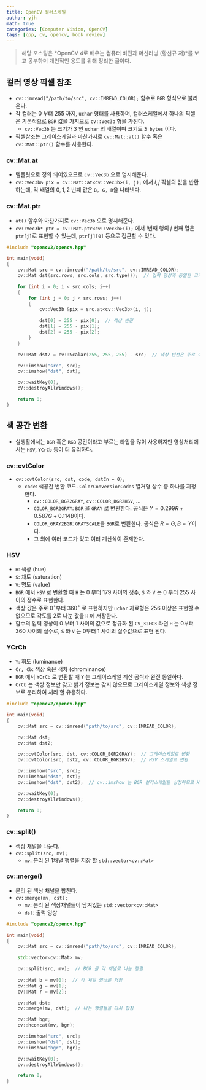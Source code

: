 ```yaml
---
title: OpenCV 컬러스케일
author: yjh
math: true
categories: [Computer Vision, OpenCV]
tags: [cpp, cv, opencv, book review]
---
```


> 해당 포스팅은 *OpenCV 4로 배우는 컴퓨터 비전과 머신러닝 (황선규 저)*를 보고 공부하며 개인적인 용도를 위해 정리한 글이다.

## 컬러 영상 픽셀 참조

- `cv::imread("/path/to/src", cv::IMREAD_COLOR);` 함수로 `BGR` 형식으로 불러온다.
- 각 컬러는 0 부터 255 까지, `uchar` 형태를 사용하며, 컬러스케일에서 하나의 픽셀은 기본적으로 `BGR` 값을 가지므로 `cv::Vec3b` 형을 가진다.
  - `cv::Vec3b` 는 크기가 3 인 `uchar` 의 배열이며 크기도 `3 bytes` 이다.
- 픽셀참조는 그레이스케일과 마찬가지로 `cv::Mat::at()` 함수 혹은 `cv::Mat::ptr()` 함수를 사용한다.

### cv::Mat.at

- 템플릿으로 정의 되어있으므로 `cv::Vec3b` 으로 명시해준다.
- `cv::Vec3b& pix = cv::Mat::at<cv::Vec3b>(i, j);` 에서 $i, j$ 픽셀의 값을 반환하는데, 각 배열의 $0, 1, 2$ 번째 값은 `B, G, R`을 나타낸다.

### cv::Mat.ptr

- `at()` 함수와 마찬가지로 `cv::Vec3b` 으로 명시해준다.
- `cv::Vec3b* ptr = cv::Mat.ptr<cv::Vec3b>(i);` 에서 $i$번째 행의 $j$ 번째 열은 `ptr[j]`로 표현할 수 있는데, `ptr[j][0]` 등으로 접근할 수 있다.

```cpp
#include "opencv2/opencv.hpp"

int main(void)
{
    cv::Mat src = cv::imread("/path/to/src", cv::IMREAD_COLOR);
    cv::Mat dst(src.rows, src.cols, src.type());  // 입력 영상과 동일한 크기, 타입의 행렬 생성

    for (int i = 0; i < src.cols; i++)
    {
        for (int j = 0; j < src.rows; j++)
        {
            cv::Vec3b &pix = src.at<cv::Vec3b>(i, j);

            dst[0] = 255 - pix[0];  // 색상 반전
            dst[1] = 255 - pix[1];
            dst[2] = 255 - pix[2];
        }
    }

    cv::Mat dst2 = cv::Scalar(255, 255, 255) - src;  // 색상 반전은 주로 이 방법을 사용한다.

    cv::imshow("src", src);
    cv::imshow("dst", dst);

    cv::waitKey(0);
    cV::destroyAllWindows();

    return 0;
}
```

## 색 공간 변환

- 실생활에서는 `BGR` 혹은 `RGB` 공간이라고 부르는 타입을 많이 사용하지만 영상처리에서는 `HSV`, `YCrCb` 등이 더 유리하다.

### cv::cvtColor

- `cv::cvtColor(src, dst, code, dstCn = 0);`
  - `code`: 색공간 변환 코드. `ColorConversionCodes` 열거형 상수 중 하나를 지정한다.
    - `cv::COLOR_BGR2GRAY`, `cv::COLOR_BGR2HSV`, ...
    - `COLOR_BGR2GRAY`: `BGR` 을 `GRAY` 로 변환한다. 공식은 $Y = 0.299R + 0.587G + 0.114B$이다.
    - `COLOR_GRAY2BGR`: `GRAYSCALE`을 `BGR`로 변환한다. 공식은 $R = G, B = Y$이다.
    - 그 외에 여러 코드가 있고 여러 계산식이 존재한다.

### HSV

- `H`: 색상 (hue)
- `S`: 채도 (saturation)
- `V`: 명도 (value)
- `BGR` 에서 `HSV` 로 변환할 때 `H` 는 0 부터 179 사이의 정수, `S` 와 `V` 는 0 부터 255 사이의 정수로 표현한다.
- 색상 값은 주로 $0^\circ$부터 $360^\circ$ 로 표현하지만 `uchar` 자료형은 256 이상은 표현할 수 없으므로 각도를 2로 나눈 값을 `H` 에 저장한다.
- 함수의 입력 영상이 0 부터 1 사이의 값으로 정규화 된 `CV_32FC3` 라면 `H` 는 0부터 360 사이의 실수로, `S` 와 `V` 는 0부터 1 사이의 실수값으로 표현 된다.

### YCrCb

- `Y`: 휘도 (luminance)
- `Cr, Cb`: 색상 혹은 색차 (chrominance)
- `BGR` 에서 `YCrCb` 로 변환할 때 `Y` 는 그레이스케일 계산 공식과 완전 동일하다.
- `CrCb` 는 색상 정보만 갖고 밝기 정보는 갖지 않으므로 그레이스케일 정보와 색상 정보로 분리하여 처리 할 유용하다.

```cpp
#include "opencv2/opencv.hpp"

int main(void)
{
    cv::Mat src = cv::imread("path/to/src", cv::IMREAD_COLOR);

    cv::Mat dst;
    cv::Mat dst2;

    cv::cvtColor(src, dst, cv::COLOR_BGR2GRAY);  // 그레이스케일로 변환
    cv::cvtColor(src, dst2, cv::COLOR_BGR2HSV);  // HSV 스케일로 변환

    cv::imshow("src", src);
    cv::imshow("dst", dst);
    cv::imshow("dst", dst2);  // cv::imshow 는 BGR 컬러스케일을 상정하므로 HSV, YUV 등은 부적합하다.

    cv::waitKey(0);
    cv::destroyAllWindows();

    return 0;
}

```

### cv::split()

- 색상 채널을 나눈다.
- `cv::split(src, mv);`
  - `mv`: 분리 된 1채널 행렬을 저장 할 `std::vector<cv::Mat>`

### cv::merge()

- 분리 된 색상 채널을 합친다.
- `cv::merge(mv, dst);`
  - `mv`: 분리 된 색상채널들이 담겨있는 `std::vector<cv::Mat>`
  - `dst`: 출력 영상

```cpp
#include "opencv2/opencv.hpp"

int main(void)
{
    cv::Mat src = cv::imread("path/to/src", cv::IMREAD_COLOR);

    std::vector<cv::Mat> mv;

    cv::split(src, mv);  // BGR 을 각 채널로 나눈 행렬
    
    cv::Mat b = mv[0];  // 각 채널 영상을 저장
    cv::Mat g = mv[1];
    cv::Mat r = mv[2];

    cv::Mat dst;
    cv::merge(mv, dst);  // 나눈 행렬들을 다시 합침

    cv::Mat bgr;
    cv::hconcat(mv, bgr);

    cv::imshow("src", src);
    cv::imshow("dst", dst);
    cv::imshow("bgr", bgr);

    cv::waitKey(0);
    cv::destroyAllWindows();

    return 0;
}

```

